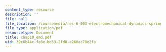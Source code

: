 ```yaml
---
content_type: resource
description: ''
file: null
file_location: /coursemedia/res-6-003-electromechanical-dynamics-spring-2009/39c6b44cfe8ebd532fd8a260ac78e2fa_chap10_emd.pdf
file_type: application/pdf
resourcetype: Document
title: chap10_emd.pdf
uid: 39c6b44c-fe8e-bd53-2fd8-a260ac78e2fa
---
```

